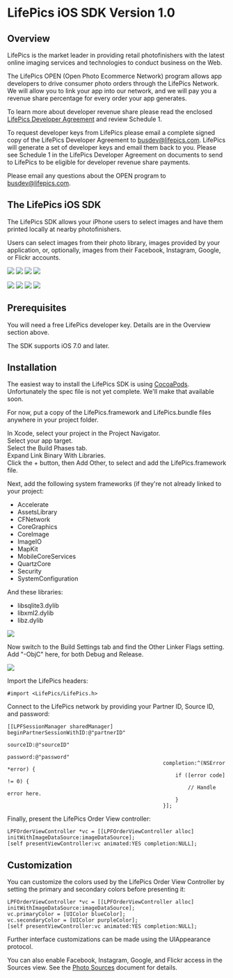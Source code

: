 LifePics iOS SDK Version 1.0
============================


Overview
--------

LifePics is the market leader in providing retail photofinishers with the latest online imaging services and technologies to conduct business on the Web.

The LifePics OPEN (Open Photo Ecommerce Network) program allows app developers to drive consumer photo orders through the LifePics Network. We will allow you to link your app into our network, and we will pay you a revenue share percentage for every order your app generates.

To learn more about developer revenue share please read the enclosed [LifePics Developer Agreement](https://github.com/LifePics/iOS-SDK/LifePics%20Developer%20Agreement.pdf)
 and review Schedule 1.

To request developer keys from LifePics please email a complete signed copy of the LifePics Developer Agreement to busdev@lifepics.com. LifePics will generate a set of developer keys and email them back to you. Please see Schedule 1 in the LifePics Developer Agreement on documents to send to LifePics to be eligible for developer revenue share payments.

Please email any questions about the OPEN program to busdev@lifepics.com.


The LifePics iOS SDK
--------------------
The LifePics SDK allows your iPhone users to select images and have them printed locally at nearby photofinishers.

Users can select images from their photo library, images provided by your application, or, optionally, images from their Facebook, Instagram, Google, or Flickr accounts.

![](https://s3.amazonaws.com/LifePics-iOS-SDK/Screenshots/screen1.png) ![](https://s3.amazonaws.com/LifePics-iOS-SDK/Screenshots/screen2.png)
![](https://s3.amazonaws.com/LifePics-iOS-SDK/Screenshots/screen3.png) ![](https://s3.amazonaws.com/LifePics-iOS-SDK/Screenshots/screen4.png)

![](https://s3.amazonaws.com/LifePics-iOS-SDK/Screenshots/screen5.png) ![](https://s3.amazonaws.com/LifePics-iOS-SDK/Screenshots/screen6.png)
![](https://s3.amazonaws.com/LifePics-iOS-SDK/Screenshots/screen7.png) ![](https://s3.amazonaws.com/LifePics-iOS-SDK/Screenshots/screen8.png)


Prerequisites
------------

You will need a free LifePics developer key. Details are in the Overview section above.

The SDK supports iOS 7.0 and later.


Installation 
------------

The easiest way to install the LifePics SDK is using [CocoaPods](http://cocoapods.org). Unfortunately the spec file is not yet complete. We'll make that available soon.

For now, put a copy of the LifePics.framework and LifePics.bundle files anywhere in your project folder. 

In Xcode, select your project in the Project Navigator.<br>
Select your app target.<br>
Select the Build Phases tab.<br>
Expand Link Binary With Libraries.<br>
Click the + button, then Add Other, to select and add the LifePics.framework file.

Next, add the following system frameworks (if they're not already linked to your project:

* Accelerate
* AssetsLibrary
* CFNetwork
* CoreGraphics
* CoreImage
* ImageIO
* MapKit
* MobileCoreServices
* QuartzCore
* Security
* SystemConfiguration

And these libraries:

* libsqlite3.dylib
* libxml2.dylib
* libz.dylib

![](https://s3.amazonaws.com/LifePics-iOS-SDK/Screenshots/LinkBinaries.png)

Now switch to the Build Settings tab and find the Other Linker Flags setting. Add "-ObjC" here, for both Debug and Release.

![](https://s3.amazonaws.com/LifePics-iOS-SDK/Screenshots/OtherLinkerFlags.png)


Import the LifePics headers:

    #import <LifePics/LifePics.h>


Connect to the LifePics network by providing your Partner ID, Source ID, and password:

    [[LPFSessionManager sharedManager] beginPartnerSessionWithID:@"partnerID"
                                                        sourceID:@"sourceID"
                                                        password:@"password"
                                                      completion:^(NSError *error) {
                                                          if ([error code] != 0) {
                                                              // Handle error here.
                                                          }
                                                      }];

Finally, present the LifePics Order View controller:

    LPFOrderViewController *vc = [[LPFOrderViewController alloc] initWithImageDataSource:imageDataSource];
    [self presentViewController:vc animated:YES completion:NULL];


Customization
-------------

You can customize the colors used by the LifePics Order View Controller by setting the primary and secondary colors before presenting it:

    LPFOrderViewController *vc = [[LPFOrderViewController alloc] initWithImageDataSource:imageDataSource];
    vc.primaryColor = [UIColor blueColor];
    vc.secondaryColor = [UIColor purpleColor];
    [self presentViewController:vc animated:YES completion:NULL];

Further interface customizations can be made using the UIAppearance protocol.

You can also enable Facebook, Instagram, Google, and Flickr access in the Sources view. See the [Photo Sources](https://github.com/LifePics/iOS-SDK/blob/master/Configure%20Photo%20Sources.md) document for details.
